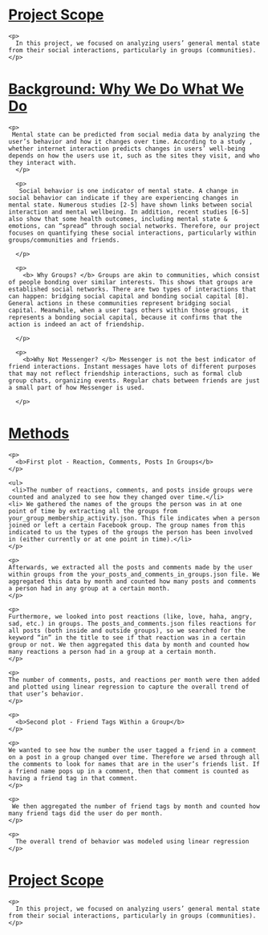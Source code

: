 <html lang="en">
  <head>
    <meta charset="utf-8">
    <meta http-equiv="X-UA-Compatible" content="IE=edge">
    <meta name="viewport" content="width=device-width, initial-scale=1">
  </head>  
  <body>
    <u><h1>Project Scope</h1></u>
    
    <p>
      In this project, we focused on analyzing users’ general mental state from their social interactions, particularly in groups (communities).
    </p>
    
  </body>
   <head>
    <meta charset="utf-7">
    <meta http-equiv="X-UA-Compatible" content="IE=edge">
    <meta name="viewport" content="width=device-width, initial-scale=1">
  </head>  
  <body>
    <u><h1>Background: Why We Do What We Do</h1></u>
    
    <p>
     Mental state can be predicted from social media data by analyzing the user’s behavior and how it changes over time. According to a study , whether internet interaction predicts changes in users’ well-being depends on how the users use it, such as the sites they visit, and who they interact with.
      </p>
      
      <p>
       Social behavior is one indicator of mental state. A change in social behavior can indicate if they are experiencing changes in mental state. Numerous studies [2-5] have shown links between social interaction and mental wellbeing. In addition, recent studies [6-5] also show that some health outcomes, including mental state & emotions, can “spread” through social networks. Therefore, our project focuses on quantifying these social interactions, particularly within groups/communities and friends.

      </p>
      
      <p>
        <b> Why Groups? </b> Groups are akin to communities, which consist of people bonding over similar interests. This shows that groups are established social networks. There are two types of interactions that can happen: bridging social capital and bonding social capital [8]. General actions in these communities represent bridging social capital. Meanwhile, when a user tags others within those groups, it represents a bonding social capital, because it confirms that the action is indeed an act of friendship.

      </p>
      
      <p>
        <b>Why Not Messenger? </b> Messenger is not the best indicator of friend interactions. Instant messages have lots of different purposes that may not reflect friendship interactions, such as formal club group chats, organizing events. Regular chats between friends are just a small part of how Messenger is used. 

      </p>
  </body>  
   <head>
    <meta charset="utf-8">
    <meta http-equiv="X-UA-Compatible" content="IE=edge">
    <meta name="viewport" content="width=device-width, initial-scale=1">
  </head>  
  <body>
    <u><h1>Methods</h1></u>
    
    <p>
      <b>First plot - Reaction, Comments, Posts In Groups</b>
    </p>
    
    <ul>
     <li>The number of reactions, comments, and posts inside groups were counted and analyzed to see how they changed over time.</li>
    <li> We gathered the names of the groups the person was in at one point of time by extracting all the groups from your_group_membership_activity.json. This file indicates when a person joined or left a certain Facebook group. The group names from this indicated to us the types of the groups the person has been involved in (either currently or at one point in time).</li>
    </p>
    
    <p>
    Afterwards, we extracted all the posts and comments made by the user within groups from the your_posts_and_comments_in_groups.json file. We aggregated this data by month and counted how many posts and comments a person had in any group at a certain month.
    </p>
    
    <p>
    Furthermore, we looked into post reactions (like, love, haha, angry, sad, etc.) in groups. The posts_and_comments.json files reactions for all posts (both inside and outside groups), so we searched for the keyword “in” in the title to see if that reaction was in a certain group or not. We then aggregated this data by month and counted how many reactions a person had in a group at a certain month.
    </p>
    
    <p>
    The number of comments, posts, and reactions per month were then added and plotted using linear regression to capture the overall trend of that user’s behavior.
    </p>
    
    <p>
      <b>Second plot - Friend Tags Within a Group</b>
    </p>
    
    <p>
    We wanted to see how the number the user tagged a friend in a comment on a post in a group changed over time. Therefore we arsed through all the comments to look for names that are in the user’s friends list. If a friend name pops up in a comment, then that comment is counted as having a friend tag in that comment.
    </p>
    
    <p>
     We then aggregated the number of friend tags by month and counted how many friend tags did the user do per month.
    </p>
    
    <p>
      The overall trend of behavior was modeled using linear regression
    </p>
  </body>
  <head>
    <meta charset="utf-8">
    <meta http-equiv="X-UA-Compatible" content="IE=edge">
    <meta name="viewport" content="width=device-width, initial-scale=1">
  </head>  
  <body>
    <u><h1>Project Scope</h1></u>
    
    <p>
      In this project, we focused on analyzing users’ general mental state from their social interactions, particularly in groups (communities).
    </p>
    
  </body>
</html>

